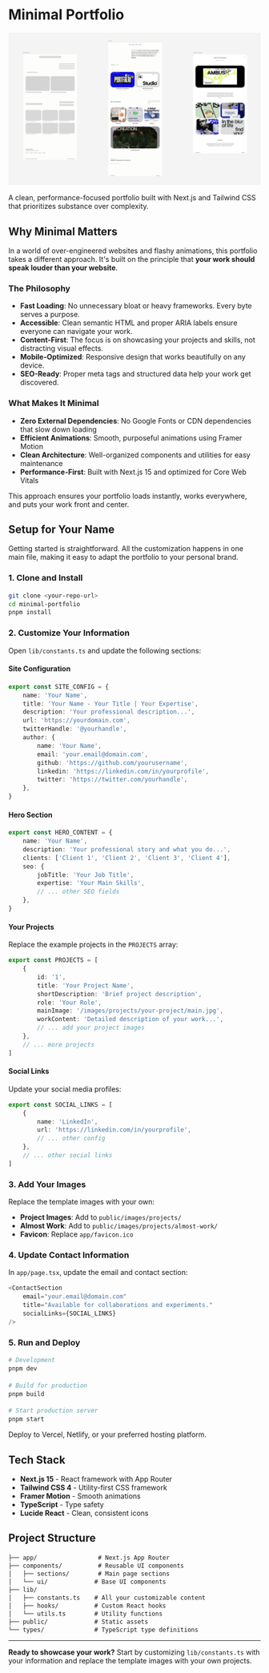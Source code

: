 # Minimal Portfolio

![Minimal Portfolio Screenshot](image.png)

A clean, performance-focused portfolio built with Next.js and Tailwind CSS that prioritizes substance over complexity.

## Why Minimal Matters

In a world of over-engineered websites and flashy animations, this portfolio takes a different approach. It's built on the principle that **your work should speak louder than your website**.

### The Philosophy

- **Fast Loading**: No unnecessary bloat or heavy frameworks. Every byte serves a purpose.
- **Accessible**: Clean semantic HTML and proper ARIA labels ensure everyone can navigate your work.
- **Content-First**: The focus is on showcasing your projects and skills, not distracting visual effects.
- **Mobile-Optimized**: Responsive design that works beautifully on any device.
- **SEO-Ready**: Proper meta tags and structured data help your work get discovered.

### What Makes It Minimal

- **Zero External Dependencies**: No Google Fonts or CDN dependencies that slow down loading
- **Efficient Animations**: Smooth, purposeful animations using Framer Motion
- **Clean Architecture**: Well-organized components and utilities for easy maintenance
- **Performance-First**: Built with Next.js 15 and optimized for Core Web Vitals

This approach ensures your portfolio loads instantly, works everywhere, and puts your work front and center.

## Setup for Your Name

Getting started is straightforward. All the customization happens in one main file, making it easy to adapt the portfolio to your personal brand.

### 1. Clone and Install

```bash
git clone <your-repo-url>
cd minimal-portfolio
pnpm install
```

### 2. Customize Your Information

Open `lib/constants.ts` and update the following sections:

#### Site Configuration

```typescript
export const SITE_CONFIG = {
	name: 'Your Name',
	title: 'Your Name - Your Title | Your Expertise',
	description: 'Your professional description...',
	url: 'https://yourdomain.com',
	twitterHandle: '@yourhandle',
	author: {
		name: 'Your Name',
		email: 'your.email@domain.com',
		github: 'https://github.com/yourusername',
		linkedin: 'https://linkedin.com/in/yourprofile',
		twitter: 'https://twitter.com/yourhandle',
	},
}
```

#### Hero Section

```typescript
export const HERO_CONTENT = {
	name: 'Your Name',
	description: 'Your professional story and what you do...',
	clients: ['Client 1', 'Client 2', 'Client 3', 'Client 4'],
	seo: {
		jobTitle: 'Your Job Title',
		expertise: 'Your Main Skills',
		// ... other SEO fields
	},
}
```

#### Your Projects

Replace the example projects in the `PROJECTS` array:

```typescript
export const PROJECTS = [
	{
		id: '1',
		title: 'Your Project Name',
		shortDescription: 'Brief project description',
		role: 'Your Role',
		mainImage: '/images/projects/your-project/main.jpg',
		workContent: 'Detailed description of your work...',
		// ... add your project images
	},
	// ... more projects
]
```

#### Social Links

Update your social media profiles:

```typescript
export const SOCIAL_LINKS = [
	{
		name: 'LinkedIn',
		url: 'https://linkedin.com/in/yourprofile',
		// ... other config
	},
	// ... other social links
]
```

### 3. Add Your Images

Replace the template images with your own:

- **Project Images**: Add to `public/images/projects/`
- **Almost Work**: Add to `public/images/projects/almost-work/`
- **Favicon**: Replace `app/favicon.ico`

### 4. Update Contact Information

In `app/page.tsx`, update the email and contact section:

```typescript
<ContactSection
	email="your.email@domain.com"
	title="Available for collaborations and experiments."
	socialLinks={SOCIAL_LINKS}
/>
```

### 5. Run and Deploy

```bash
# Development
pnpm dev

# Build for production
pnpm build

# Start production server
pnpm start
```

Deploy to Vercel, Netlify, or your preferred hosting platform.

## Tech Stack

- **Next.js 15** - React framework with App Router
- **Tailwind CSS 4** - Utility-first CSS framework
- **Framer Motion** - Smooth animations
- **TypeScript** - Type safety
- **Lucide React** - Clean, consistent icons

## Project Structure

```
├── app/                 # Next.js App Router
├── components/          # Reusable UI components
│   ├── sections/        # Main page sections
│   └── ui/             # Base UI components
├── lib/
│   ├── constants.ts    # All your customizable content
│   ├── hooks/          # Custom React hooks
│   └── utils.ts        # Utility functions
├── public/             # Static assets
└── types/              # TypeScript type definitions
```

---

**Ready to showcase your work?** Start by customizing `lib/constants.ts` with your information and replace the template images with your own projects.
